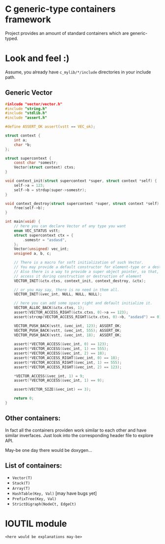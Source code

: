 # C generic-type containers framework

Project provides an amount of standard containers which are generic-typed.

# Look and feel :)

Assume, you already have `c_mylib/*/include` directories in your include path.

## Generic Vector

```c
#inlcude "vector/vector.h"
#include "string.h"
#include "stdlib.h"
#include "assert.h"

#define ASSERT_OK assert(vstt == VEC_ok);

struct context {
    int a;
    char *b;
};

struct supercontext {
    const char *somestr;
    Vector(struct context) ctxs;
}

void context_init(struct supercontext *super, struct context *self) {
    self->a = 123;
    self->b = strdup(super->somestr);
}

void context_destroy(struct supercontext *super, struct context *self) {
    free(self->b);
}

int main(void) {
    // here you can declare Vector of any type you want
    enum VEC_STATUS vstt;
    struct supercontext ctx = {
        .somestr = "asdasd",
    };
    Vector(unsigned) vec_int;
    unsigned a, b, c;

    // There is a macro for soft initialization of such Vector.
    // You may provide a default constructor for element-type or a destructor
    // Also there is a way to provide a super object pointer, so that, you could
    // access it during construction or destruction of element
    VECTOR_INIT(&ctx.ctxs, context_init, context_destroy, &ctx);

    // or you may say, there is no need in them all.
    VECTOR_INIT(&vec_int, NULL, NULL, NULL);

    // here you can add some space right and default initialize it.
    VECTOR_ALLOC_BACK(&ctx.ctxs, 1);
    assert(VECTOR_ACCESS_RIGHT(&ctx.ctxs, 0)->a == 123);
    assert(strcmp(VECTOR_ACCESS_RIGHT(&ctx.ctxs, 0)->b, "asdasd") == 0);

    VECTOR_PUSH_BACK(vstt, &vec_int, 123); ASSERT_OK;
    VECTOR_PUSH_BACK(vstt, &vec_int, 555); ASSERT_OK;
    VECTOR_PUSH_BACK(vstt, &vec_int, 18);  ASSERT_OK;
    
    assert(*VECTOR_ACCESS(&vec_int, 0) == 123);
    assert(*VECTOR_ACCESS(&vec_int, 1) == 555);
    assert(*VECTOR_ACCESS(&vec_int, 2) == 18);
    assert(*VECTOR_ACCESS_RIGHT(&vec_int, 0) == 18);
    assert(*VECTOR_ACCESS_RIGHT(&vec_int, 1) == 555);
    assert(*VECTOR_ACCESS_RIGHT(&vec_int, 2) == 123);

    *VECTOR_ACCESS(&vec_int, 1) = 9;
    assert(*VECTOR_ACCESS(&vec_int, 1) == 9);

    assert(VECTOR_SIZE(&vec_int) == 3);

    return 0;
}

```

## Other containers:

In fact all the containers providen work similar to each other and have similar
inverfaces. Just look into the corresponding header file to explore API.

May-be one day there would be doxygen...

## List of containers:

* `Vector(T)`
* `Stack(T)`
* `Array(T)`
* `HashTable(Key, Val)` [may have bugs yet]
* `PrefixTree(Key, Val)`
* `StrictDigraph(NodeCt, EdgeCt)`

# IOUTIL module

    <here would be explanations may-be>
